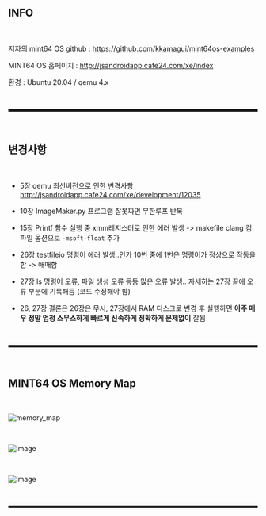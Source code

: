 ## INFO

<br>

저자의 mint64 OS github : https://github.com/kkamagui/mint64os-examples

MINT64 OS 홈페이지 : http://jsandroidapp.cafe24.com/xe/index

환경 : Ubuntu 20.04 / qemu 4.x

<br>
<hr style="border: 2px solid;">
<br>

## 변경사항

<br>

+ 5장 qemu 최신버전으로 인한 변경사항 http://jsandroidapp.cafe24.com/xe/development/12035

+ 10장 ImageMaker.py 프로그램 잘못짜면 무한루프 반복

+ 15장 Printf 함수 실행 중 xmm레지스터로 인한 에러 발생 -> makefile clang 컴파일 옵션으로 ```-msoft-float``` 추가

+ 26장 testfileio 명령어 에러 발생..인가 10번 중에 1번은 명령어가 정상으로 작동을 함 -> 애매함

+ 27장 ls 명령어 오류, 파일 생성 오류 등등 많은 오류 발생.. 자세히는 27장 끝에 오류 부분에 기록해둠 (코드 수정해야 함)

+ 26, 27장 결론은 26장은 무시, 27장에서 RAM 디스크로 변경 후 실행하면 **아주 매우 정말 엄청 스무스하게 빠르게 신속하게 정확하게 문제없이** 잘됨

<br>
<hr style="border: 2px solid;">
<br>

## MINT64 OS Memory Map

<br>

![memory_map](https://user-images.githubusercontent.com/52172169/203483722-5504a36a-f0ad-4f19-a11b-bd9a587018fa.png)

<br>

![image](https://user-images.githubusercontent.com/52172169/203499023-16f11474-a2cc-4e06-b2f4-01b37b107a70.png)

<br>

![image](https://user-images.githubusercontent.com/52172169/203925329-16d0d4a1-721b-40db-8814-598871adb966.png)

<br>
<hr style="border: 2px solid;">
<br>
